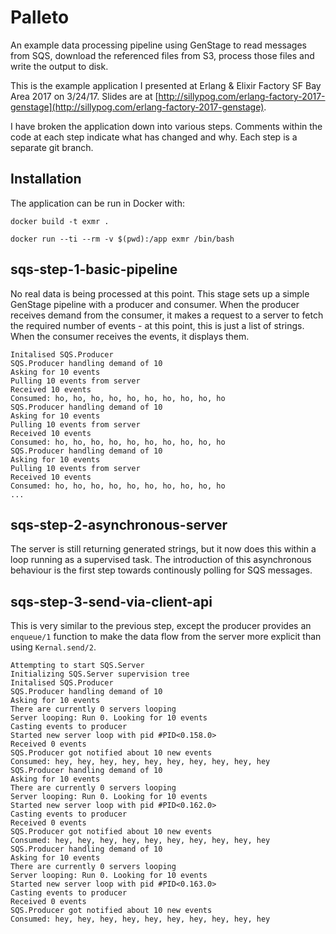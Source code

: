 # Palleto

An example data processing pipeline using GenStage to read messages from SQS, download the referenced files from S3, process those files and write the output to disk.

This is the example application I presented at Erlang & Elixir Factory SF Bay Area 2017 on 3/24/17. Slides are at [http://sillypog.com/erlang-factory-2017-genstage](http://sillypog.com/erlang-factory-2017-genstage).

I have broken the application down into various steps. Comments within the code at each step indicate what has changed and why. Each step is a separate git branch.

## Installation
The application can be run in Docker with:
```
docker build -t exmr .
```
```
docker run --ti --rm -v $(pwd):/app exmr /bin/bash
```

## sqs-step-1-basic-pipeline
No real data is being processed at this point. This stage sets up a simple GenStage pipeline with a producer and consumer. When the producer receives demand from the consumer, it makes a request to a server to fetch the required number of events - at this point, this is just a list of strings. When the consumer receives the events, it displays them.

```
Initalised SQS.Producer
SQS.Producer handling demand of 10
Asking for 10 events
Pulling 10 events from server
Received 10 events
Consumed: ho, ho, ho, ho, ho, ho, ho, ho, ho, ho
SQS.Producer handling demand of 10
Asking for 10 events
Pulling 10 events from server
Received 10 events
Consumed: ho, ho, ho, ho, ho, ho, ho, ho, ho, ho
SQS.Producer handling demand of 10
Asking for 10 events
Pulling 10 events from server
Received 10 events
Consumed: ho, ho, ho, ho, ho, ho, ho, ho, ho, ho
...
```

## sqs-step-2-asynchronous-server
The server is still returning generated strings, but it now does this within a loop running as a supervised task. The introduction of this asynchronous behaviour is the first step towards continously polling for SQS messages.

## sqs-step-3-send-via-client-api
This is very similar to the previous step, except the producer provides an `enqueue/1` function to make the data flow from the server more explicit than using `Kernal.send/2`.
```
Attempting to start SQS.Server
Initializing SQS.Server supervision tree
Initalised SQS.Producer
SQS.Producer handling demand of 10
Asking for 10 events
There are currently 0 servers looping
Server looping: Run 0. Looking for 10 events
Casting events to producer
Started new server loop with pid #PID<0.158.0>
Received 0 events
SQS.Producer got notified about 10 new events
Consumed: hey, hey, hey, hey, hey, hey, hey, hey, hey, hey
SQS.Producer handling demand of 10
Asking for 10 events
There are currently 0 servers looping
Server looping: Run 0. Looking for 10 events
Started new server loop with pid #PID<0.162.0>
Casting events to producer
Received 0 events
SQS.Producer got notified about 10 new events
Consumed: hey, hey, hey, hey, hey, hey, hey, hey, hey, hey
SQS.Producer handling demand of 10
Asking for 10 events
There are currently 0 servers looping
Server looping: Run 0. Looking for 10 events
Started new server loop with pid #PID<0.163.0>
Casting events to producer
Received 0 events
SQS.Producer got notified about 10 new events
Consumed: hey, hey, hey, hey, hey, hey, hey, hey, hey, hey
```
